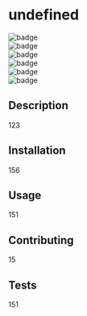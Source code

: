 # undefined
  ![badge](https://img.shields.io/github/languages/top/undefined/undefined)
  <br> 
  ![badge](https://img.shields.io/github/languages/count/undefined/undefined)
  <br>
  ![badge](https://img.shields.io/github/issues/undefined/undefined)
  <br>
  ![badge](https://img.shields.io/github/issues-closed/undefined/undefined)
  <br>
  ![badge](https://img.shields.io/github/last-commit/undefined/undefined)
  <br>
  ![badge](https://img.shields.io/badge/license-undefined-important)
  
## Description
123
## Installation
156
## Usage
151
## Contributing
15
## Tests
151
